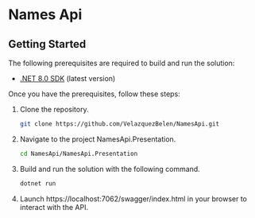 # Names Api

## Getting Started

The following prerequisites are required to build and run the solution:

- [.NET 8.0 SDK](https://dotnet.microsoft.com/download/dotnet/8.0) (latest version)

Once you have the prerequisites, follow these steps:

1. Clone the repository.
   ```bash
   git clone https://github.com/VelazquezBelen/NamesApi.git
   ```

2. Navigate to the project NamesApi.Presentation.
   ```bash
   cd NamesApi/NamesApi.Presentation
   ```

3. Build and run the solution with the following command.
   ```bash
   dotnet run
   ```

4. Launch https://localhost:7062/swagger/index.html in your browser to interact with the API.
